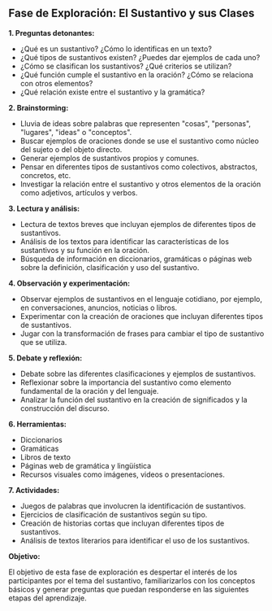 ## Fase de Exploración: El Sustantivo y sus Clases

**1. Preguntas detonantes:**

* ¿Qué es un sustantivo? ¿Cómo lo identificas en un texto?
* ¿Qué tipos de sustantivos existen? ¿Puedes dar ejemplos de cada uno?
* ¿Cómo se clasifican los sustantivos? ¿Qué criterios se utilizan?
* ¿Qué función cumple el sustantivo en la oración? ¿Cómo se relaciona con otros elementos?
* ¿Qué relación existe entre el sustantivo y la gramática?

**2. Brainstorming:**

* Lluvia de ideas sobre palabras que representen "cosas", "personas", "lugares", "ideas" o "conceptos".
* Buscar ejemplos de oraciones donde se use el sustantivo como núcleo del sujeto o del objeto directo.
* Generar ejemplos de sustantivos propios y comunes.
* Pensar en diferentes tipos de sustantivos como colectivos, abstractos, concretos, etc.
* Investigar la relación entre el sustantivo y otros elementos de la oración como adjetivos, artículos y verbos.

**3. Lectura y análisis:**

* Lectura de textos breves que incluyan ejemplos de diferentes tipos de sustantivos.
* Análisis de los textos para identificar las características de los sustantivos y su función en la oración.
* Búsqueda de información en diccionarios, gramáticas o páginas web sobre la definición, clasificación y uso del sustantivo.

**4. Observación y experimentación:**

* Observar ejemplos de sustantivos en el lenguaje cotidiano, por ejemplo, en conversaciones, anuncios, noticias o libros.
* Experimentar con la creación de oraciones que incluyan diferentes tipos de sustantivos.
* Jugar con la transformación de frases para cambiar el tipo de sustantivo que se utiliza.

**5. Debate y reflexión:**

* Debate sobre las diferentes clasificaciones y ejemplos de sustantivos.
* Reflexionar sobre la importancia del sustantivo como elemento fundamental de la oración y del lenguaje.
* Analizar la función del sustantivo en la creación de significados y la construcción del discurso.

**6. Herramientas:**

* Diccionarios
* Gramáticas
* Libros de texto
* Páginas web de gramática y lingüística
* Recursos visuales como imágenes, videos o presentaciones.

**7. Actividades:**

* Juegos de palabras que involucren la identificación de sustantivos.
* Ejercicios de clasificación de sustantivos según su tipo.
* Creación de historias cortas que incluyan diferentes tipos de sustantivos.
* Análisis de textos literarios para identificar el uso de los sustantivos.

**Objetivo:**

El objetivo de esta fase de exploración es despertar el interés de los participantes por el tema del sustantivo, familiarizarlos con los conceptos básicos y generar preguntas que puedan responderse en las siguientes etapas del aprendizaje. 
